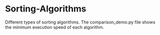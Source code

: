 # Sorting-Algorithms
Different types of sorting algorithms. The comparison_demo.py file shows the minimum execution speed of each algorithm.
